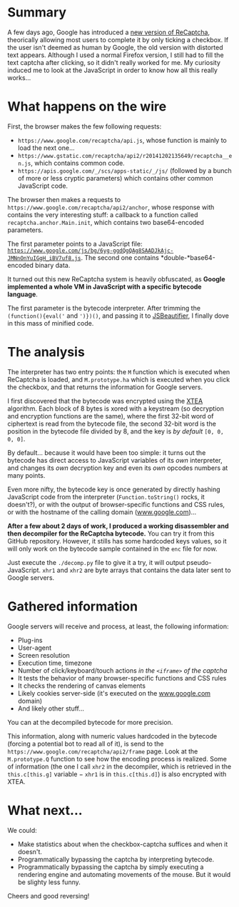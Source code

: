# Summary

A few days ago, Google has introduced a [new version of ReCaptcha](http://googleonlinesecurity.blogspot.fr/2014/12/are-you-robot-introducing-no-captcha.html), theorically allowing most users to complete it by only ticking a checkbox. If the user isn't deemed as human by Google, the old version with distorted text appears. Although I used a normal Firefox version, I still had to fill the text captcha after clicking, so it didn't really worked for me. My curiosity induced me to look at the JavaScript in order to know how all this really works...

# What happens on the wire

First, the browser makes the few following requests:

* `https://www.google.com/recaptcha/api.js`, whose function is mainly to load the next one...
* `https://www.gstatic.com/recaptcha/api2/r20141202135649/recaptcha__en.js`, which contains common code.
* `https://apis.google.com/_/scs/apps-static/_/js/` (followed by a bunch of more or less cryptic parameters) which contains other common JavaScript code.

The browser then makes a requests to `https://www.google.com/recaptcha/api2/anchor`, whose response with contains the very interesting stuff: a callback to a function called `recaptcha.anchor.Main.init`, which contains two base64-encoded parameters.

The first parameter points to a JavaScript file: [`https://www.google.com/js/bg/6yg-ggdQgQAg8SAADJkAjc-JMNnOnYuIGgH_iBV7uf8.js`](https://www.google.com/js/bg/6yg-ggdQgQAg8SAADJkAjc-JMNnOnYuIGgH_iBV7uf8.js). The second one contains *double-*base64-encoded binary data.

It turned out this new ReCaptcha system is heavily obfuscated, as **Google implemented a whole VM in JavaScript with a specific bytecode language**.

The first parameter is the bytecode interpreter. After trimming the `(function(){eval('` and `')})()`, and passing it to [JSBeautifier](http://jsbeautifier.org/), I finally dove in this mass of minified code.

# The analysis

The interpreter has two entry points: the `M` function which is executed when ReCaptcha is loaded, and `M.prototype.ha` which is executed when you click the checkbox, and that returns the information for Google servers.

I first discovered that the bytecode was encrypted using the [XTEA](https://en.wikipedia.org/wiki/XTEA) algorithm. Each block of 8 bytes is xored with a keystream (so decryption and encryption functions are the same), where the first 32-bit word of ciphertext is read from the bytecode file, the second 32-bit word is the position in the bytecode file divided by 8, and the key is *by default* `[0, 0, 0, 0]`.

By default... because it would have been too simple: it turns out the bytecode has direct access to JavaScript variables of its *own* interpreter, and changes its *own* decryption key and even its *own* opcodes numbers at many points.

Even more nifty, the bytecode key is once generated by directly hashing JavaScript code from the interpreter (`Function.toString()` rocks, it doesn't?), or with the output of browser-specific functions and CSS rules, or with the hostname of the calling domain (www.google.com)...

**After a few about 2 days of work, I produced a working disassembler and then decompiler for the ReCaptcha bytecode.** You can try it from this GitHub repository. However, it stills has some hardcoded keys values, so it will only work on the bytecode sample contained in the `enc` file for now.

Just execute the `./decomp.py` file to give it a try, it will output pseudo-JavaScript. `xhr1` and `xhr2` are byte arrays that contains the data later sent to Google servers.

# Gathered information

Google servers will receive and process, at least, the following information:

* Plug-ins
* User-agent
* Screen resolution
* Execution time, timezone
* Number of click/keyboard/touch actions *in the `<iframe>` of the captcha*
* It tests the behavior of many browser-specific functions and CSS rules
* It checks the rendering of canvas elements
* Likely cookies server-side (it's executed on the www.google.com domain)
* And likely other stuff...

You can at the decompiled bytecode for more precision.

This information, along with numeric values hardcoded in the bytecode (forcing a potential bot to read all of it), is send to the `https://www.google.com/recaptcha/api2/frame` page. Look at the `M.prototype.Q` function to see how the encoding process is realized. Some of information (the one I call `xhr2` in the decompiler, which is retrieved in the `this.c[this.g]` variable − `xhr1` is in `this.c[this.d]`) is also encrypted with XTEA.

# What next...

We could:

* Make statistics about when the checkbox-captcha suffices and when it doesn't.
* Programmatically bypassing the captcha by interpreting bytecode.
* Programmatically bypassing the captcha by simply executing a rendering engine and automating movements of the mouse. But it would be slighty less funny.

Cheers and good reversing!